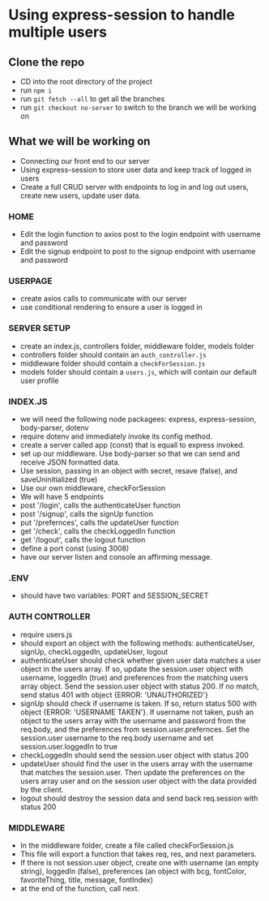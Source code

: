 # Using express-session to handle multiple users

## Clone the repo

* CD into the root directory of the project
* run `npm i`
* run `git fetch --all` to get all the branches
* run `git checkout no-server` to switch to the branch we will be working on

## What we will be working on

* Connecting our front end to our server
* Using express-session to store user data and keep track of logged in users
* Create a full CRUD server with endpoints to log in and log out users, create new users, update user data.

### HOME

* Edit the login function to axios post to the login endpoint with username and password
* Edit the signup endpoint to post to the signup endpoint with username and password

### USERPAGE

* create axios calls to communicate with our server
* use conditional rendering to ensure a user is logged in

### SERVER SETUP

* create an index.js, controllers folder, middleware folder, models folder
* controllers folder should contain an `auth_controller.js`
* middleware folder should contain a `checkForSession.js`
* models folder should contain a `users.js`, which will contain our default user profile

### INDEX.JS

* we will need the following node packagees: express, express-session, body-parser, dotenv
* require dotenv and immediately invoke its config method.
* create a server called app (const) that is equall to express invoked.
* set up our middleware. Use body-parser so that we can send and receive JSON formatted data.
* Use session, passing in an object with secret, resave (false), and saveUninitialized (true)
* Use our own middleware, checkForSession
* We will have 5 endpoints
* post '/login', calls the authenticateUser function
* post '/signup', calls the signUp function
* put '/prefernces', calls the updateUser function
* get '/check', calls the checkLoggedIn function
* get '/logout', calls the logout function
* define a port const (using 3008)
* have our server listen and console an affirming message.

### .ENV

* should have two variables: PORT and SESSION_SECRET

### AUTH CONTROLLER

* require users.js
* should export an object with the following methods: authenticateUser, signUp, checkLoggedIn, updateUser, logout
* authenticateUser should check whether given user data matches a user object in the users array. If so, update the session.user object with username, loggedIn (true) and preferences from the matching users array object. Send the session.user object with status 200. If no match, send status 401 with object {ERROR: 'UNAUTHORIZED'}
* signUp should check if username is taken. If so, return status 500 with object {ERROR: 'USERNAME TAKEN'}. If username not taken, push an object to the users array with the username and password from the req.body, and the preferences from session.user.prefernces. Set the session.user username to the req.body username and set session.user.loggedIn to true
* checkLoggedIn should send the session.user object with status 200
* updateUser should find the user in the users array with the username that matches the session.user. Then update the preferences on the users array user and on the session user object with the data provided by the client.
* logout should destroy the session data and send back req.session with status 200

### MIDDLEWARE

* In the middleware folder, create a file called checkForSession.js
* This file will export a function that takes req, res, and next parameters.
* If there is not session.user object, create one with username (an empty string), loggedIn (false), preferences (an object with bcg, fontColor, favoriteThing, title, message, fontIndex)
* at the end of the function, call next.
